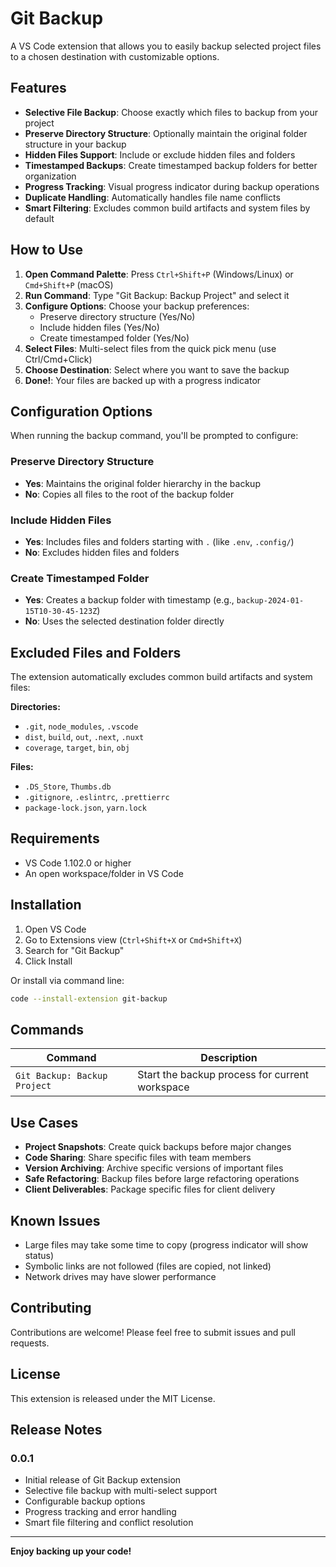 # Git Backup

A VS Code extension that allows you to easily backup selected project files to a chosen destination with customizable options.

## Features

- **Selective File Backup**: Choose exactly which files to backup from your project
- **Preserve Directory Structure**: Optionally maintain the original folder structure in your backup
- **Hidden Files Support**: Include or exclude hidden files and folders
- **Timestamped Backups**: Create timestamped backup folders for better organization
- **Progress Tracking**: Visual progress indicator during backup operations
- **Duplicate Handling**: Automatically handles file name conflicts
- **Smart Filtering**: Excludes common build artifacts and system files by default

## How to Use

1. **Open Command Palette**: Press `Ctrl+Shift+P` (Windows/Linux) or `Cmd+Shift+P` (macOS)
2. **Run Command**: Type "Git Backup: Backup Project" and select it
3. **Configure Options**: Choose your backup preferences:
   - Preserve directory structure (Yes/No)
   - Include hidden files (Yes/No)
   - Create timestamped folder (Yes/No)
4. **Select Files**: Multi-select files from the quick pick menu (use Ctrl/Cmd+Click)
5. **Choose Destination**: Select where you want to save the backup
6. **Done!**: Your files are backed up with a progress indicator

## Configuration Options

When running the backup command, you'll be prompted to configure:

### Preserve Directory Structure
- **Yes**: Maintains the original folder hierarchy in the backup
- **No**: Copies all files to the root of the backup folder

### Include Hidden Files
- **Yes**: Includes files and folders starting with `.` (like `.env`, `.config/`)
- **No**: Excludes hidden files and folders

### Create Timestamped Folder
- **Yes**: Creates a backup folder with timestamp (e.g., `backup-2024-01-15T10-30-45-123Z`)
- **No**: Uses the selected destination folder directly

## Excluded Files and Folders

The extension automatically excludes common build artifacts and system files:

**Directories:**
- `.git`, `node_modules`, `.vscode`
- `dist`, `build`, `out`, `.next`, `.nuxt`
- `coverage`, `target`, `bin`, `obj`

**Files:**
- `.DS_Store`, `Thumbs.db`
- `.gitignore`, `.eslintrc`, `.prettierrc`
- `package-lock.json`, `yarn.lock`

## Requirements

- VS Code 1.102.0 or higher
- An open workspace/folder in VS Code

## Installation

1. Open VS Code
2. Go to Extensions view (`Ctrl+Shift+X` or `Cmd+Shift+X`)
3. Search for "Git Backup"
4. Click Install

Or install via command line:
```bash
code --install-extension git-backup
```

## Commands

| Command | Description |
|---------|-------------|
| `Git Backup: Backup Project` | Start the backup process for current workspace |

## Use Cases

- **Project Snapshots**: Create quick backups before major changes
- **Code Sharing**: Share specific files with team members
- **Version Archiving**: Archive specific versions of important files
- **Safe Refactoring**: Backup files before large refactoring operations
- **Client Deliverables**: Package specific files for client delivery

## Known Issues

- Large files may take some time to copy (progress indicator will show status)
- Symbolic links are not followed (files are copied, not linked)
- Network drives may have slower performance

## Contributing

Contributions are welcome! Please feel free to submit issues and pull requests.

## License

This extension is released under the MIT License.

## Release Notes

### 0.0.1

- Initial release of Git Backup extension
- Selective file backup with multi-select support
- Configurable backup options
- Progress tracking and error handling
- Smart file filtering and conflict resolution

---

**Enjoy backing up your code!**
